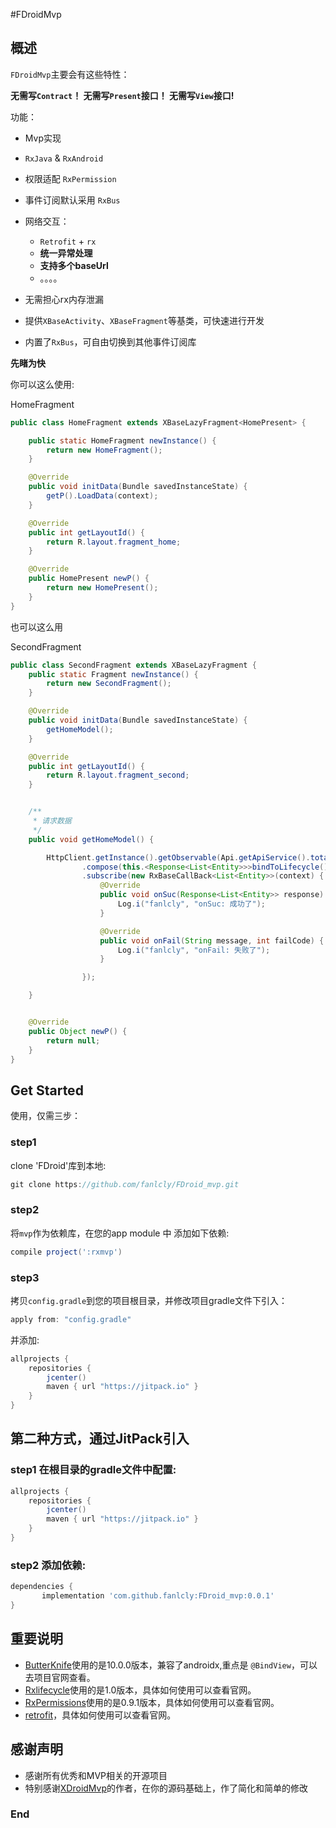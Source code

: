 #FDroidMvp

## 概述

`FDroidMvp`主要会有这些特性：

**无需写`Contract`！ 无需写`Present`接口！  无需写`View`接口!**

功能：

* Mvp实现
* `RxJava` & `RxAndroid`
* 权限适配 `RxPermission`
* 事件订阅默认采用 `RxBus`
* 网络交互：
	* `Retrofit` + `rx`
	* **统一异常处理**
	* **支持多个baseUrl**
	* 。。。。
* 无需担心rx内存泄漏

* 提供`XBaseActivity`、`XBaseFragment`等基类，可快速进行开发
* 内置了`RxBus`，可自由切换到其他事件订阅库






**先睹为快**

你可以这么使用:

HomeFragment

```java
public class HomeFragment extends XBaseLazyFragment<HomePresent> {

    public static HomeFragment newInstance() {
        return new HomeFragment();
    }

    @Override
    public void initData(Bundle savedInstanceState) {
        getP().LoadData(context);
    }

    @Override
    public int getLayoutId() {
        return R.layout.fragment_home;
    }

    @Override
    public HomePresent newP() {
        return new HomePresent();
    }
}

```
也可以这么用

SecondFragment

```java
public class SecondFragment extends XBaseLazyFragment {
    public static Fragment newInstance() {
        return new SecondFragment();
    }

    @Override
    public void initData(Bundle savedInstanceState) {
        getHomeModel();
    }

    @Override
    public int getLayoutId() {
        return R.layout.fragment_second;
    }


    /**
     * 请求数据
     */
    public void getHomeModel() {

        HttpClient.getInstance().getObservable(Api.getApiService().totalEmployInfo())
                .compose(this.<Response<List<Entity>>>bindToLifecycle())
                .subscribe(new RxBaseCallBack<List<Entity>>(context) {
                    @Override
                    public void onSuc(Response<List<Entity>> response) {
                        Log.i("fanlcly", "onSuc: 成功了");
                    }

                    @Override
                    public void onFail(String message, int failCode) {
                        Log.i("fanlcly", "onFail: 失败了");
                    }

                });

    }


    @Override
    public Object newP() {
        return null;
    }
}

```

## Get Started

使用，仅需三步：

### step1  

clone 'FDroid'库到本地:
```groovy
git clone https://github.com/fanlcly/FDroid_mvp.git
```

### step2

将`mvp`作为依赖库，在您的app module 中 添加如下依赖:
```groovy
compile project(':rxmvp')
```

### step3

拷贝`config.gradle`到您的项目根目录，并修改项目gradle文件下引入：
```groovy
apply from: "config.gradle"
```

并添加:

```groovy
allprojects {
    repositories {
        jcenter()
        maven { url "https://jitpack.io" }
    }
}
```


## 第二种方式，通过JitPack引入

### step1 在根目录的gradle文件中配置:
```groovy
allprojects {
    repositories {
        jcenter()
        maven { url "https://jitpack.io" }
    }
}
```

### step2 添加依赖:
```groovy
dependencies {
	   implementation 'com.github.fanlcly:FDroid_mvp:0.0.1'
}
```



## 重要说明

* [ButterKnife](https://github.com/JakeWharton/butterknife)使用的是10.0.0版本，兼容了androidx,重点是 `@BindView`，可以去项目官网查看。
* [Rxlifecycle](https://github.com/trello/RxLifecycle)使用的是1.0版本，具体如何使用可以查看官网。
* [RxPermissions](https://github.com/tbruyelle/RxPermissions)使用的是0.9.1版本，具体如何使用可以查看官网。
* [retrofit](https://github.com/square/retrofit)，具体如何使用可以查看官网。


## 感谢声明
- 感谢所有优秀和MVP相关的开源项目
- 特别感谢[XDroidMvp](https://github.com/limedroid/XDroidMvp)的作者，在你的源码基础上，作了简化和简单的修改

### End
